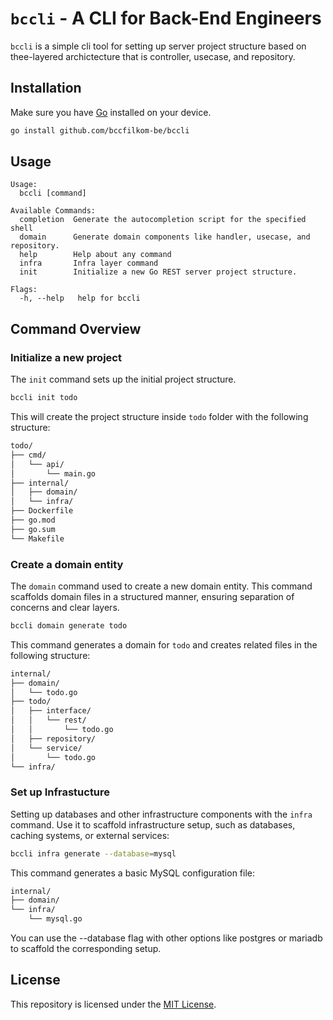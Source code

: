 # ``bccli`` - A CLI for Back-End Engineers

``bccli`` is a simple cli tool for setting up server project structure based on thee-layered archictecture that is controller, usecase, and repository.

## Installation

Make sure you have [Go](https://golang.org/dl/) installed on your device.

```bash
go install github.com/bccfilkom-be/bccli
```

## Usage
```
Usage:
  bccli [command]

Available Commands:
  completion  Generate the autocompletion script for the specified shell
  domain      Generate domain components like handler, usecase, and repository.
  help        Help about any command
  infra       Infra layer command
  init        Initialize a new Go REST server project structure.

Flags:
  -h, --help   help for bccli
```

## Command Overview

### Initialize a new project
The ``init`` command sets up the initial project structure.

```bash
bccli init todo
```

This will create the project structure inside ``todo`` folder with the following structure:
```bash
todo/
├── cmd/
│   └── api/
│       └── main.go
├── internal/
│   ├── domain/
│   └── infra/
├── Dockerfile
├── go.mod
├── go.sum
└── Makefile
```

### Create a domain entity
The ``domain`` command used to create a new domain entity. This command scaffolds domain files in a structured manner, ensuring separation of concerns and clear layers.

```bash
bccli domain generate todo
```
This command generates a domain for ``todo`` and creates related files in the following structure:
```bash
internal/
├── domain/
│   └── todo.go
├── todo/
│   ├── interface/
│   │   └── rest/
│   │       └── todo.go
│   ├── repository/
│   └── service/
│       └── todo.go
└── infra/
```

### Set up Infrastucture
Setting up databases and other infrastructure components with the ``infra`` command. Use it to scaffold infrastructure setup, such as databases, caching systems, or external services:

```bash
bccli infra generate --database=mysql
```
This command generates a basic MySQL configuration file:
```bash
internal/
├── domain/
└── infra/
    └── mysql.go
```
You can use the --database flag with other options like postgres or mariadb to scaffold the corresponding setup.
## License
This repository is licensed under the [MIT License](LICENSE).
